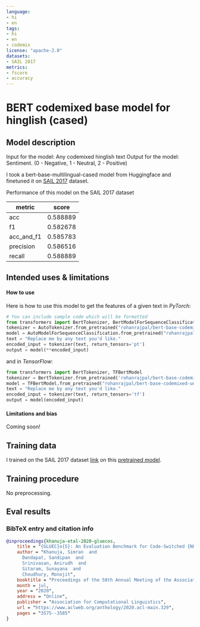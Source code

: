 ```yaml
---
language:
- hi
- en
tags:
- hi
- en
- codemix
license: "apache-2.0"
datasets:
- SAIL 2017
metrics:
- fscore
- accuracy
---
```


# BERT codemixed base model for hinglish (cased)

## Model description

Input for the model: Any codemixed hinglish text
Output for the model: Sentiment. (0 - Negative, 1 - Neutral, 2 - Positive)

I took a bert-base-multilingual-cased model from Huggingface and finetuned it on [SAIL 2017](http://www.dasdipankar.com/SAILCodeMixed.html) dataset.  

Performance of this model on the SAIL 2017 dataset

| metric     |    score |
|------------|----------|
| acc        | 0.588889 |
| f1         | 0.582678 |
| acc_and_f1 | 0.585783 |
| precision  | 0.586516 |
| recall     | 0.588889 |

## Intended uses & limitations

#### How to use

Here is how to use this model to get the features of a given text in *PyTorch*:

```python
# You can include sample code which will be formatted
from transformers import BertTokenizer, BertModelForSequenceClassification
tokenizer = AutoTokenizer.from_pretrained("rohanrajpal/bert-base-codemixed-uncased-sentiment")
model = AutoModelForSequenceClassification.from_pretrained("rohanrajpal/bert-base-codemixed-uncased-sentiment")
text = "Replace me by any text you'd like."
encoded_input = tokenizer(text, return_tensors='pt')
output = model(**encoded_input)
```

and in *TensorFlow*:

```python
from transformers import BertTokenizer, TFBertModel
tokenizer = BertTokenizer.from_pretrained('rohanrajpal/bert-base-codemixed-uncased-sentiment')
model = TFBertModel.from_pretrained("rohanrajpal/bert-base-codemixed-uncased-sentiment")
text = "Replace me by any text you'd like."
encoded_input = tokenizer(text, return_tensors='tf')
output = model(encoded_input)
```

#### Limitations and bias

Coming soon!

## Training data

I trained on the SAIL 2017 dataset [link](http://amitavadas.com/SAIL/Data/SAIL_2017.zip) on this [pretrained model](https://huggingface.co/bert-base-multilingual-cased).

## Training procedure

No preprocessing.

## Eval results

### BibTeX entry and citation info

```bibtex
@inproceedings{khanuja-etal-2020-gluecos,
    title = "{GLUEC}o{S}: An Evaluation Benchmark for Code-Switched {NLP}",
    author = "Khanuja, Simran  and
      Dandapat, Sandipan  and
      Srinivasan, Anirudh  and
      Sitaram, Sunayana  and
      Choudhury, Monojit",
    booktitle = "Proceedings of the 58th Annual Meeting of the Association for Computational Linguistics",
    month = jul,
    year = "2020",
    address = "Online",
    publisher = "Association for Computational Linguistics",
    url = "https://www.aclweb.org/anthology/2020.acl-main.329",
    pages = "3575--3585"
}
```
